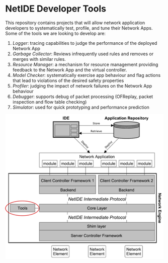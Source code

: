 # NetIDE Developer Tools

This repository contains projects that will allow network application developers to systematically test, profile, and tune their Network Apps. Some of the tools we are looking to develop are:

1. *Logger*: tracing capabilities to judge the performance of the deployed Network App
2. *Garbage Collector*: Reviews infrequently used rules and removes or merges with similar rules.
3. *Resource Manager*: a mechanism for resource management providing feedback to the Network App and the virtual controller.
4. *Model Checker*: systematically exercise app behaviour and flag actions that lead to violations of the desired safety properties
5. *Profiler*: judging the impact of network failures on the Network App behaviour
6. *Debugger*: supports debug of packet processing (OFReplay, packet inspection and flow table checking)
7. *Simulator*: used for quick prototyping and performance prediction

![Alt text](/NetIDE-architecture-tools.png?raw=true " ")

##
